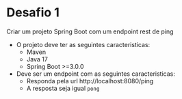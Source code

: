 # Desafio 1
Criar um projeto Spring Boot com um endpoint rest de ping
- O projeto deve ter as seguintes caracteristicas:
  - Maven
  - Java 17
  - Spring Boot >=3.0.0
- Deve ser um endpoint com as seguintes caracteristicas:
  - Responda pela url http://localhost:8080/ping
  - A resposta seja igual `pong` 